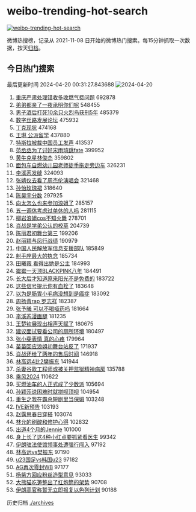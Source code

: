 # weibo-trending-hot-search

[![weibo-trending-hot-search](https://github.com/ameizi/weibo-trending-hot-search/actions/workflows/ci.yml/badge.svg)](https://github.com/ameizi/weibo-trending-hot-search/actions/workflows/ci.yml)

微博热搜榜，记录从 2021-11-08 日开始的微博热门搜索。每15分钟抓取一次数据，按天[归档](./archives)。

## 今日热门搜索

<!-- BEGIN --> 
最后更新时间 2024-04-20 00:31:27.843688 
![2024-04-20](https://imgs-storage.s3.us-east-005.backblazeb2.com/20240420/2024-04-20.png?versionId=4_z8fbbed132d73df8689c40f13_f10757b1d87a0f801_d20240419_m163127_c005_v0501013_t0018_u01713544287801) 
1. [重庆严肃处理错收多收燃气费问题](https://s.weibo.com/weibo?q=%23%E9%87%8D%E5%BA%86%E4%B8%A5%E8%82%83%E5%A4%84%E7%90%86%E9%94%99%E6%94%B6%E5%A4%9A%E6%94%B6%E7%87%83%E6%B0%94%E8%B4%B9%E9%97%AE%E9%A2%98%23&t=31&band_rank=1&Refer=top) 692878
1. [弟弟都亲了一夜承明你们呢](https://s.weibo.com/weibo?q=%23%E5%BC%9F%E5%BC%9F%E9%83%BD%E4%BA%B2%E4%BA%86%E4%B8%80%E5%A4%9C%E6%89%BF%E6%98%8E%E4%BD%A0%E4%BB%AC%E5%91%A2%23&t=31&band_rank=9&Refer=top) 548455
1. [男子酒后打死10余只火烈鸟获刑5年](https://s.weibo.com/weibo?q=%23%E7%94%B7%E5%AD%90%E9%85%92%E5%90%8E%E6%89%93%E6%AD%BB10%E4%BD%99%E5%8F%AA%E7%81%AB%E7%83%88%E9%B8%9F%E8%8E%B7%E5%88%915%E5%B9%B4%23&t=31&band_rank=2&Refer=top) 485379
1. [数字丝路发展论坛](https://s.weibo.com/weibo?q=%23%E6%95%B0%E5%AD%97%E4%B8%9D%E8%B7%AF%E5%8F%91%E5%B1%95%E8%AE%BA%E5%9D%9B%23&t=31&band_rank=3&Refer=top) 475932
1. [丁克现状](https://s.weibo.com/weibo?q=%E4%B8%81%E5%85%8B%E7%8E%B0%E7%8A%B6&t=31&band_rank=4&Refer=top) 474168
1. [王琳 公派留学](https://s.weibo.com/weibo?q=%E7%8E%8B%E7%90%B3%20%E5%85%AC%E6%B4%BE%E7%95%99%E5%AD%A6&t=31&band_rank=5&Refer=top) 437880
1. [特斯拉被裁中国员工发声](https://s.weibo.com/weibo?q=%23%E7%89%B9%E6%96%AF%E6%8B%89%E8%A2%AB%E8%A3%81%E4%B8%AD%E5%9B%BD%E5%91%98%E5%B7%A5%E5%8F%91%E5%A3%B0%23&t=31&band_rank=6&Refer=top) 413537
1. [范丞丞为了讨好宋雨琦跳fate](https://s.weibo.com/weibo?q=%23%E8%8C%83%E4%B8%9E%E4%B8%9E%E4%B8%BA%E4%BA%86%E8%AE%A8%E5%A5%BD%E5%AE%8B%E9%9B%A8%E7%90%A6%E8%B7%B3fate%23&t=31&band_rank=7&Refer=top) 399952
1. [黄牛克星林俊杰](https://s.weibo.com/weibo?q=%23%E9%BB%84%E7%89%9B%E5%85%8B%E6%98%9F%E6%9E%97%E4%BF%8A%E6%9D%B0%23&t=31&band_rank=8&Refer=top) 359802
1. [面包车自燃幼儿园老师徒手拖走旁边车](https://s.weibo.com/weibo?q=%23%E9%9D%A2%E5%8C%85%E8%BD%A6%E8%87%AA%E7%87%83%E5%B9%BC%E5%84%BF%E5%9B%AD%E8%80%81%E5%B8%88%E5%BE%92%E6%89%8B%E6%8B%96%E8%B5%B0%E6%97%81%E8%BE%B9%E8%BD%A6%23&t=31&band_rank=10&Refer=top) 326231
1. [李溪芮发缝](https://s.weibo.com/weibo?q=%E6%9D%8E%E6%BA%AA%E8%8A%AE%E5%8F%91%E7%BC%9D&t=31&band_rank=11&Refer=top) 324093
1. [张婧仪去看了周杰伦演唱会](https://s.weibo.com/weibo?q=%23%E5%BC%A0%E5%A9%A7%E4%BB%AA%E5%8E%BB%E7%9C%8B%E4%BA%86%E5%91%A8%E6%9D%B0%E4%BC%A6%E6%BC%94%E5%94%B1%E4%BC%9A%23&t=31&band_rank=12&Refer=top) 321468
1. [孙怡玫瑰裙](https://s.weibo.com/weibo?q=%23%E5%AD%99%E6%80%A1%E7%8E%AB%E7%91%B0%E8%A3%99%23&t=31&band_rank=13&Refer=top) 318640
1. [陈昊宇分数](https://s.weibo.com/weibo?q=%E9%99%88%E6%98%8A%E5%AE%87%E5%88%86%E6%95%B0&t=31&band_rank=14&Refer=top) 297925
1. [向太怎么也来参加浪姐了](https://s.weibo.com/weibo?q=%E5%90%91%E5%A4%AA%E6%80%8E%E4%B9%88%E4%B9%9F%E6%9D%A5%E5%8F%82%E5%8A%A0%E6%B5%AA%E5%A7%90%E4%BA%86&t=31&band_rank=15&Refer=top) 285157
1. [五一调休考虑过单休的人吗](https://s.weibo.com/weibo?q=%23%E4%BA%94%E4%B8%80%E8%B0%83%E4%BC%91%E8%80%83%E8%99%91%E8%BF%87%E5%8D%95%E4%BC%91%E7%9A%84%E4%BA%BA%E5%90%97%23&t=31&band_rank=16&Refer=top) 281115
1. [柳岩浪姐cos不知火舞](https://s.weibo.com/weibo?q=%23%E6%9F%B3%E5%B2%A9%E6%B5%AA%E5%A7%90cos%E4%B8%8D%E7%9F%A5%E7%81%AB%E8%88%9E%23&t=31&band_rank=36&Refer=top) 278701
1. [肖战是学弟公认的校草](https://s.weibo.com/weibo?q=%23%E8%82%96%E6%88%98%E6%98%AF%E5%AD%A6%E5%BC%9F%E5%85%AC%E8%AE%A4%E7%9A%84%E6%A0%A1%E8%8D%89%23&t=31&band_rank=17&Refer=top) 204739
1. [陈丽君初舞台第三](https://s.weibo.com/weibo?q=%23%E9%99%88%E4%B8%BD%E5%90%9B%E5%88%9D%E8%88%9E%E5%8F%B0%E7%AC%AC%E4%B8%89%23&t=31&band_rank=18&Refer=top) 199206
1. [赵丽颖与凤行战绩](https://s.weibo.com/weibo?q=%23%E8%B5%B5%E4%B8%BD%E9%A2%96%E4%B8%8E%E5%87%A4%E8%A1%8C%E6%88%98%E7%BB%A9%23&t=31&band_rank=33&Refer=top) 190979
1. [中国人民解放军信息支援部队](https://s.weibo.com/weibo?q=%23%E4%B8%AD%E5%9B%BD%E4%BA%BA%E6%B0%91%E8%A7%A3%E6%94%BE%E5%86%9B%E4%BF%A1%E6%81%AF%E6%94%AF%E6%8F%B4%E9%83%A8%E9%98%9F%23&t=31&band_rank=19&Refer=top) 185849
1. [射手座最大的执念](https://s.weibo.com/weibo?q=%23%E5%B0%84%E6%89%8B%E5%BA%A7%E6%9C%80%E5%A4%A7%E7%9A%84%E6%89%A7%E5%BF%B5%23&t=31&band_rank=34&Refer=top) 185734
1. [田曦薇 看得出她是公主](https://s.weibo.com/weibo?q=%E7%94%B0%E6%9B%A6%E8%96%87%20%E7%9C%8B%E5%BE%97%E5%87%BA%E5%A5%B9%E6%98%AF%E5%85%AC%E4%B8%BB&t=31&band_rank=21&Refer=top) 184993
1. [霉霉一天顶BLACKPINK八年](https://s.weibo.com/weibo?q=%23%E9%9C%89%E9%9C%89%E4%B8%80%E5%A4%A9%E9%A1%B6BLACKPINK%E5%85%AB%E5%B9%B4%23&t=31&band_rank=22&Refer=top) 184491
1. [长大后才知道原来阳光不是免费的](https://s.weibo.com/weibo?q=%23%E9%95%BF%E5%A4%A7%E5%90%8E%E6%89%8D%E7%9F%A5%E9%81%93%E5%8E%9F%E6%9D%A5%E9%98%B3%E5%85%89%E4%B8%8D%E6%98%AF%E5%85%8D%E8%B4%B9%E7%9A%84%23&t=31&band_rank=23&Refer=top) 183722
1. [这些信号提示你有血栓了](https://s.weibo.com/weibo?q=%23%E8%BF%99%E4%BA%9B%E4%BF%A1%E5%8F%B7%E6%8F%90%E7%A4%BA%E4%BD%A0%E6%9C%89%E8%A1%80%E6%A0%93%E4%BA%86%23&t=31&band_rank=24&Refer=top) 183648
1. [以为是肠胃小毛病没想到是癌症](https://s.weibo.com/weibo?q=%23%E4%BB%A5%E4%B8%BA%E6%98%AF%E8%82%A0%E8%83%83%E5%B0%8F%E6%AF%9B%E7%97%85%E6%B2%A1%E6%83%B3%E5%88%B0%E6%98%AF%E7%99%8C%E7%97%87%23&t=31&band_rank=25&Refer=top) 183092
1. [周扬青rap 罗志祥](https://s.weibo.com/weibo?q=%E5%91%A8%E6%89%AC%E9%9D%92rap%20%E7%BD%97%E5%BF%97%E7%A5%A5&t=31&band_rank=26&Refer=top) 182387
1. [张予曦 可以不喝哑药吗](https://s.weibo.com/weibo?q=%E5%BC%A0%E4%BA%88%E6%9B%A6%20%E5%8F%AF%E4%BB%A5%E4%B8%8D%E5%96%9D%E5%93%91%E8%8D%AF%E5%90%97&t=31&band_rank=27&Refer=top) 181664
1. [李溪芮漫画腿](https://s.weibo.com/weibo?q=%23%E6%9D%8E%E6%BA%AA%E8%8A%AE%E6%BC%AB%E7%94%BB%E8%85%BF%23&t=31&band_rank=37&Refer=top) 181235
1. [王楚钦展现出相声天赋了](https://s.weibo.com/weibo?q=%23%E7%8E%8B%E6%A5%9A%E9%92%A6%E5%B1%95%E7%8E%B0%E5%87%BA%E7%9B%B8%E5%A3%B0%E5%A4%A9%E8%B5%8B%E4%BA%86%23&t=31&band_rank=20&Refer=top) 180675
1. [建议面试要看公司的厕所环境](https://s.weibo.com/weibo?q=%23%E5%BB%BA%E8%AE%AE%E9%9D%A2%E8%AF%95%E8%A6%81%E7%9C%8B%E5%85%AC%E5%8F%B8%E7%9A%84%E5%8E%95%E6%89%80%E7%8E%AF%E5%A2%83%23&t=31&band_rank=35&Refer=top) 180497
1. [张小斐表情 真的心疼](https://s.weibo.com/weibo?q=%E5%BC%A0%E5%B0%8F%E6%96%90%E8%A1%A8%E6%83%85%20%E7%9C%9F%E7%9A%84%E5%BF%83%E7%96%BC&t=31&band_rank=31&Refer=top) 179964
1. [苗苗回应浪姐初舞台站反了](https://s.weibo.com/weibo?q=%23%E8%8B%97%E8%8B%97%E5%9B%9E%E5%BA%94%E6%B5%AA%E5%A7%90%E5%88%9D%E8%88%9E%E5%8F%B0%E7%AB%99%E5%8F%8D%E4%BA%86%23&t=31&band_rank=32&Refer=top) 171937
1. [肖战还给了两年的售后时间](https://s.weibo.com/weibo?q=%23%E8%82%96%E6%88%98%E8%BF%98%E7%BB%99%E4%BA%86%E4%B8%A4%E5%B9%B4%E7%9A%84%E5%94%AE%E5%90%8E%E6%97%B6%E9%97%B4%23&t=31&band_rank=28&Refer=top) 146918
1. [林高远4比2樊振东](https://s.weibo.com/weibo?q=%23%E6%9E%97%E9%AB%98%E8%BF%9C4%E6%AF%942%E6%A8%8A%E6%8C%AF%E4%B8%9C%23&t=31&band_rank=29&Refer=top) 141944
1. [杀妻谷歌工程师或被关押监狱精神病房](https://s.weibo.com/weibo?q=%23%E6%9D%80%E5%A6%BB%E8%B0%B7%E6%AD%8C%E5%B7%A5%E7%A8%8B%E5%B8%88%E6%88%96%E8%A2%AB%E5%85%B3%E6%8A%BC%E7%9B%91%E7%8B%B1%E7%B2%BE%E7%A5%9E%E7%97%85%E6%88%BF%23&t=31&band_rank=30&Refer=top) 135788
1. [乘风2024](https://s.weibo.com/weibo?q=%E4%B9%98%E9%A3%8E2024&t=31&band_rank=38&Refer=top) 110622
1. [买燃油车的人正式成了少数派](https://s.weibo.com/weibo?q=%23%E4%B9%B0%E7%87%83%E6%B2%B9%E8%BD%A6%E7%9A%84%E4%BA%BA%E6%AD%A3%E5%BC%8F%E6%88%90%E4%BA%86%E5%B0%91%E6%95%B0%E6%B4%BE%23&t=31&band_rank=44&Refer=top) 105694
1. [孙颖莎说困难时就拼呗顶呗](https://s.weibo.com/weibo?q=%23%E5%AD%99%E9%A2%96%E8%8E%8E%E8%AF%B4%E5%9B%B0%E9%9A%BE%E6%97%B6%E5%B0%B1%E6%8B%BC%E5%91%97%E9%A1%B6%E5%91%97%23&t=31&band_rank=39&Refer=top) 104954
1. [重生之我在霸总短剧里当保姆](https://s.weibo.com/weibo?q=%E9%87%8D%E7%94%9F%E4%B9%8B%E6%88%91%E5%9C%A8%E9%9C%B8%E6%80%BB%E7%9F%AD%E5%89%A7%E9%87%8C%E5%BD%93%E4%BF%9D%E5%A7%86&t=31&band_rank=40&Refer=top) 103248
1. [IVE新预告](https://s.weibo.com/weibo?q=%23IVE%E6%96%B0%E9%A2%84%E5%91%8A%23&t=31&band_rank=41&Refer=top) 103193
1. [赵露思春日穿搭](https://s.weibo.com/weibo?q=%23%E8%B5%B5%E9%9C%B2%E6%80%9D%E6%98%A5%E6%97%A5%E7%A9%BF%E6%90%AD%23&t=31&band_rank=42&Refer=top) 103074
1. [林允的刷酸和修护心得](https://s.weibo.com/weibo?q=%E6%9E%97%E5%85%81%E7%9A%84%E5%88%B7%E9%85%B8%E5%92%8C%E4%BF%AE%E6%8A%A4%E5%BF%83%E5%BE%97&t=31&band_rank=43&Refer=top) 102832
1. [出道4个月的Jennie](https://s.weibo.com/weibo?q=%23%E5%87%BA%E9%81%934%E4%B8%AA%E6%9C%88%E7%9A%84Jennie%23&t=31&band_rank=45&Refer=top) 101000
1. [身上长了这4种小红点要抓紧看医生](https://s.weibo.com/weibo?q=%23%E8%BA%AB%E4%B8%8A%E9%95%BF%E4%BA%86%E8%BF%994%E7%A7%8D%E5%B0%8F%E7%BA%A2%E7%82%B9%E8%A6%81%E6%8A%93%E7%B4%A7%E7%9C%8B%E5%8C%BB%E7%94%9F%23&t=31&band_rank=46&Refer=top) 99342
1. [伊朗驻法使馆领事处遭强行闯入](https://s.weibo.com/weibo?q=%23%E4%BC%8A%E6%9C%97%E9%A9%BB%E6%B3%95%E4%BD%BF%E9%A6%86%E9%A2%86%E4%BA%8B%E5%A4%84%E9%81%AD%E5%BC%BA%E8%A1%8C%E9%97%AF%E5%85%A5%23&t=31&band_rank=47&Refer=top) 97192
1. [林高远vs樊振东](https://s.weibo.com/weibo?q=%E6%9E%97%E9%AB%98%E8%BF%9Cvs%E6%A8%8A%E6%8C%AF%E4%B8%9C&t=31&band_rank=48&Refer=top) 97190
1. [u23国足vs韩国u23](https://s.weibo.com/weibo?q=%23u23%E5%9B%BD%E8%B6%B3vs%E9%9F%A9%E5%9B%BDu23%23&t=31&band_rank=49&Refer=top) 97182
1. [AG再次零封WB](https://s.weibo.com/weibo?q=AG%E5%86%8D%E6%AC%A1%E9%9B%B6%E5%B0%81WB&t=31&band_rank=50&Refer=top) 97177
1. [杨紫方回应粉丝造型意见](https://s.weibo.com/weibo?q=%23%E6%9D%A8%E7%B4%AB%E6%96%B9%E5%9B%9E%E5%BA%94%E7%B2%89%E4%B8%9D%E9%80%A0%E5%9E%8B%E6%84%8F%E8%A7%81%23&t=31&band_rank=45&Refer=top) 93033
1. [大熊猫吃笋整出了扛炮筒的架势](https://s.weibo.com/weibo?q=%23%E5%A4%A7%E7%86%8A%E7%8C%AB%E5%90%83%E7%AC%8B%E6%95%B4%E5%87%BA%E4%BA%86%E6%89%9B%E7%82%AE%E7%AD%92%E7%9A%84%E6%9E%B6%E5%8A%BF%23&t=31&band_rank=49&Refer=top) 90708
1. [伊朗高官称暂无立即报复以色列计划](https://s.weibo.com/weibo?q=%23%E4%BC%8A%E6%9C%97%E9%AB%98%E5%AE%98%E7%A7%B0%E6%9A%82%E6%97%A0%E7%AB%8B%E5%8D%B3%E6%8A%A5%E5%A4%8D%E4%BB%A5%E8%89%B2%E5%88%97%E8%AE%A1%E5%88%92%23&t=31&band_rank=50&Refer=top) 90188
<!-- END -->

历史归档 [./archives](./archives)

